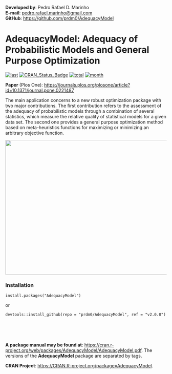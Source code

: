 **Developed by**: Pedro Rafael D. Marinho </br>
**E-mail**: pedro.rafael.marinho@gmail.com </br>
**GitHub**: https://github.com/prdm0/AdequacyModel


# AdequacyModel: Adequacy of Probabilistic Models and General Purpose Optimization


[![last](https://www.r-pkg.org/badges/last-release/AdequacyModel)](https://CRAN.R-project.org/package=AdequacyModel)
[![CRAN_Status_Badge](https://www.r-pkg.org/badges/version/AdequacyModel)](https://CRAN.R-project.org/package=AdequacyModel)
[![total](http://cranlogs.r-pkg.org/badges/grand-total/AdequacyModel)](https://CRAN.R-project.org/package=AdequacyModel)
[![month](https://cranlogs.r-pkg.org/badges/AdequacyModel)](https://CRAN.R-project.org/package=AdequacyModel)


**Paper** (Plos One): https://journals.plos.org/plosone/article?id=10.1371/journal.pone.0221487

The main application concerns to a new robust optimization package with two major contributions. The first contribution refers to the assessment of the adequacy of probabilistic models through a combination of several statistics, which measure the relative quality of statistical models for a given data set. The second one provides a general purpose optimization method based on meta-heuristics functions for maximizing or minimizing an arbitrary objective function.

<p align="center">
<img src="https://raw.githubusercontent.com/prdm0/tempfiles/master/logo_gimp.png" height="420" width="700">
</br>           
</p>


### Installation

```
install.packages("AdequacyModel")
```
or 

```
devtools::install_github(repo = "prdm0/AdequacyModel", ref = "v2.0.0")
``` 
<br><br><br>


**A package manual may be found at**: https://cran.r-project.org/web/packages/AdequacyModel/AdequacyModel.pdf. The versions of the **AdequacyModel** package are separated by tags.

**CRAN Project**:  https://CRAN.R-project.org/package=AdequacyModel.
